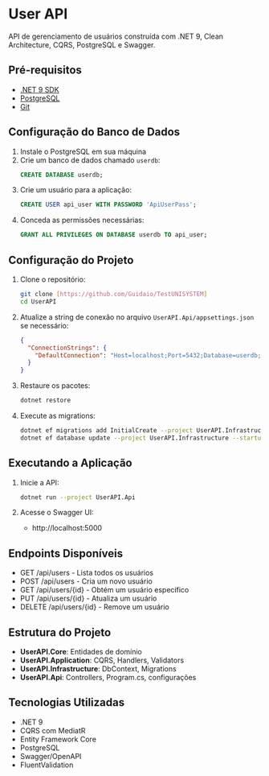 # User API

API de gerenciamento de usuários construída com .NET 9, Clean Architecture, CQRS, PostgreSQL e Swagger.

## Pré-requisitos

- [.NET 9 SDK](https://dotnet.microsoft.com/download/dotnet/9.0)
- [PostgreSQL](https://www.postgresql.org/download/)
- [Git](https://git-scm.com/downloads)

## Configuração do Banco de Dados

1. Instale o PostgreSQL em sua máquina
2. Crie um banco de dados chamado `userdb`:
   ```sql
   CREATE DATABASE userdb;
   ```
3. Crie um usuário para a aplicação:
   ```sql
   CREATE USER api_user WITH PASSWORD 'ApiUserPass';
   ```
4. Conceda as permissões necessárias:
   ```sql
   GRANT ALL PRIVILEGES ON DATABASE userdb TO api_user;
   ```

## Configuração do Projeto

1. Clone o repositório:
   ```bash
   git clone [https://github.com/Guidaio/TestUNISYSTEM]
   cd UserAPI
   ```

2. Atualize a string de conexão no arquivo `UserAPI.Api/appsettings.json` se necessário:
   ```json
   {
     "ConnectionStrings": {
       "DefaultConnection": "Host=localhost;Port=5432;Database=userdb;Username=api_user;Password=ApiUserPass;Pooling=true;Trust Server Certificate=true"
     }
   }
   ```

3. Restaure os pacotes:
   ```bash
   dotnet restore
   ```

4. Execute as migrations:
   ```bash
   dotnet ef migrations add InitialCreate --project UserAPI.Infrastructure --startup-project UserAPI.Api
   dotnet ef database update --project UserAPI.Infrastructure --startup-project UserAPI.Api
   ```

## Executando a Aplicação

1. Inicie a API:
   ```bash
   dotnet run --project UserAPI.Api
   ```

2. Acesse o Swagger UI:
   - http://localhost:5000

## Endpoints Disponíveis

- GET /api/users - Lista todos os usuários
- POST /api/users - Cria um novo usuário
- GET /api/users/{id} - Obtém um usuário específico
- PUT /api/users/{id} - Atualiza um usuário
- DELETE /api/users/{id} - Remove um usuário

## Estrutura do Projeto

- **UserAPI.Core**: Entidades de domínio
- **UserAPI.Application**: CQRS, Handlers, Validators
- **UserAPI.Infrastructure**: DbContext, Migrations
- **UserAPI.Api**: Controllers, Program.cs, configurações

## Tecnologias Utilizadas

- .NET 9
- CQRS com MediatR
- Entity Framework Core
- PostgreSQL
- Swagger/OpenAPI
- FluentValidation 